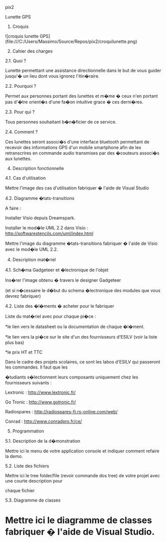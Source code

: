 pix2

Lunette GPS

 
1. Croquis

![croquis lunette GPS] (file:///C:/Users/Massimo/Source/Repos/pix2/croquilunette.png)

 
2. Cahier des charges 

2.1. Quoi ? 

Lunette permettant une assistance directionnelle dans le but de vous guider jusqu'� un lieu dont vous ignorez l'itin�raire.

 

2.2. Pourquoi ? 

Permet aux personnes portant des lunettes et m�me � ceux n'en portant pas d'�tre orient�s d'une fa�on intuitive grace � ces derni�res.
 

2.3. Pour qui ? 

Tous personnes souhaitant b�n�ficier de ce service.

 

2.4. Comment ? 

Ces lunettes seront associ�s d'une interface bluetooth permettant de recevoir des informations GPS d'un mobile smartphone afin de les retranscrires
en commande audio transmises par des �couteurs associ�s aux lunettes. 

 

4. Description fonctionnelle 

4.1. Cas d'utilisation 

Mettre l'image des cas d'utilisation fabriquer � l'aide de Visual Studio 

 

4.2. Diagramme �tats-transitions 

A faire : 

Installer Visio depuis Dreamspark. 

Installer le mod�le UML 2.2 dans Visio : http://softwarestencils.com/uml/index.html 

 

Mettre l'image du diagramme �tats-transitions fabriquer � l'aide de Visio avec le mod�le UML 2.2. 

 

4. Description mat�riel 

4.1. Sch�ma Gadgeteer et �lectronique de l'objet 

Ins�rer l'image obtenu � travers le designer Gadgeteer 

(et si n�cessaire le d�but du schema �lectronique des modules que vous devrez fabriquer) 

 

4.2. Liste des �l�ments � acheter pour le fabriquer 

Liste du mat�riel avec pour chaque pi�ce : 

*le lien vers le datasheet ou la documentation de chaque �l�ment. 

*le lien vers la pi�ce sur le site d'un des fournisseurs d'ESILV (voir la liste plus bas) 

*le prix HT et TTC 

 

Dans le cadre des projets scolaires, ce sont les labos d'ESILV qui passeront les commandes. Il faut que les 

�tudiants s�lectionnent leurs composants uniquement chez les fournisseurs suivants : 

Lextronic : http://www.lextronic.fr/

Go Tronic : http://www.gotronic.fr/ 

Radiospares : http://radiospares-fr.rs-online.com/web/ 

Conrad : http://www.conradpro.fr/ce/ 

 

5. Programmation 

5.1. Description de la d�monstration 

Mettre ici le menu de votre application console et indiquer comment refaire la demo. 

 

5.2. Liste des fichiers 

Mettre ici le tree folder/file (revoir commande dos tree) de votre projet avec une courte description pour 

chaque fichier 

 

5.3. Diagramme de classes 

Mettre ici le diagramme de classes fabriquer � l'aide de Visual Studio.
====
